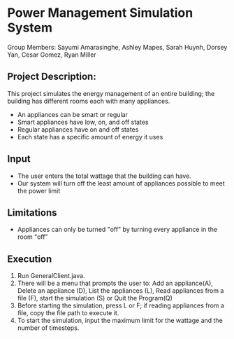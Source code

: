# Power Management Simulation System 
Group Members: Sayumi Amarasinghe, Ashley Mapes, Sarah Huynh, Dorsey Yan, Cesar Gomez, Ryan Miller 

## Project Description: 
This project simulates the energy management of an entire building; the building has different rooms each with many appliances.
- An appliances can be smart or regular
- Smart appliances have low, on, and off states
- Regular appliances have on and off states
- Each state has a specific amount of energy it uses

## Input
  
- The user enters the total wattage that the building can have. 
- Our system will turn off the least amount of appliances possible to meet the power limit

## Limitations
- Appliances can only be turned "off" by turning every appliance in the room "off"

## Execution

1. Run GeneralClient.java. 
2. There will be a menu that prompts the user to:
	Add an appliance(A), Delete an appliance (D), List the appliances (L),
	Read appliances from a file (F), start the simulation (S) or Quit the Program(Q)
3. Before starting the simulation, press L or F; if reading appliances from a file, copy 
   the file path to execute it. 
4. To start the simulation, input the maximum limit for the wattage and the number 
	of timesteps. 
